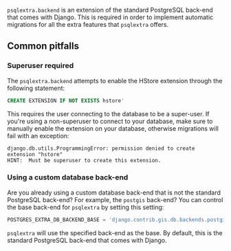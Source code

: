 `psqlextra.backend` is an extension of the standard PostgreSQL back-end that comes with Django. This is required in order to implement automatic migrations for all the extra features that `psqlextra` offers.

## Common pitfalls
### Superuser required
The `psqlextra.backend` attempts to enable the HStore extension through the following statement:

```sql
CREATE EXTENSION IF NOT EXISTS hstore'
```

This requires the user connecting to the database to be a super-user. If you're using a non-superuser to connect to your database, make sure to manually enable the extension on your database, otherwise migrations will fail with an exception:

```
django.db.utils.ProgrammingError: permission denied to create extension "hstore"
HINT:  Must be superuser to create this extension.
```

### Using a custom database back-end
Are you already using a custom database back-end that is not the standard PostgreSQL back-end? For example, the `postgis` back-end? You can control the base back-end for `psqlextra` by setting this setting:

```python
POSTGRES_EXTRA_DB_BACKEND_BASE = 'django.contrib.gis.db.backends.postgis'
```

`psqlextra` will use the specified back-end as the base. By default, this is the standard PostgreSQL back-end that comes with Django.
